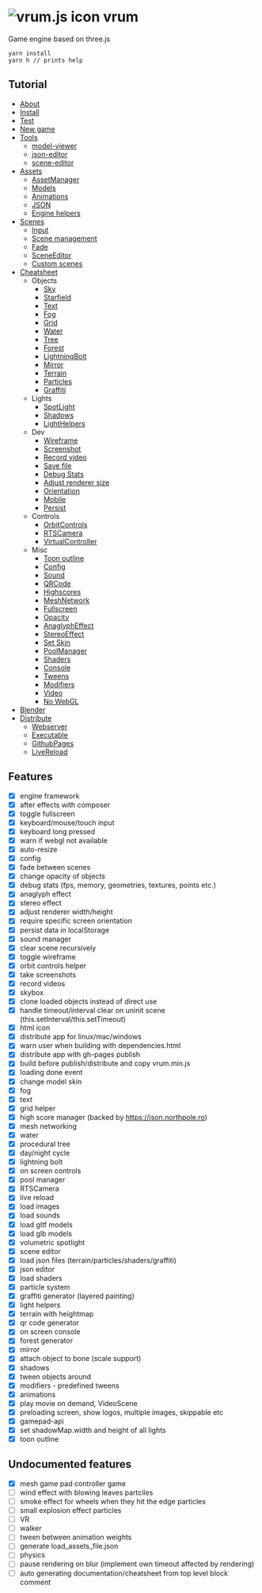 # ![vrum.js icon](workspace/games/project/assets/favicon.ico) vrum

Game engine based on three.js

```
yarn install
yarn h // prints help
```

## Tutorial

<!--ts-->
   * [About](tutorials/INSTALL.md#About)
   * [Install](tutorials/INSTALL.md#Install)
   * [Test](tutorials/INSTALL.md#Test)
   * [New game](tutorials/INSTALL.md#NewGame)
   * [Tools](tutorials/INSTALL.md#Tools)
       * [model-viewer](tutorials/ASSETS.md#ModelViewer)
       * [json-editor](tutorials/ASSETS.md#JSONEditor)
       * [scene-editor](tutorials/SCENES.md#SceneEditor)
   * [Assets](tutorials/ASSETS.md)
       * [AssetManager](tutorials/ASSETS.md#AssetManager)
       * [Models](tutorials/ASSETS.md#Models)
       * [Animations](tutorials/ASSETS.md#Animations)
       * [JSON](tutorials/ASSETS.md#JSON)
       * [Engine helpers](tutorials/ASSETS.md#EngineHelpers)
   * [Scenes](tutorials/SCENES.md)
       * [Input](tutorials/SCENES.md#Input)
       * [Scene management](tutorials/SCENES.md#SceneManagement)
       * [Fade](tutorials/SCENES.md#Fade)
       * [SceneEditor](tutorials/SCENES.md#SceneEditor)
       * [Custom scenes](tutorials/SCENES.md#CustomScenes)
   * [Cheatsheet](tutorials/CHEATSHEET.md)
       * Objects
           * [Sky](tutorials/CHEATSHEET.md#Sky)
           * [Starfield](tutorials/CHEATSHEET.md#Starfield)
           * [Text](tutorials/CHEATSHEET.md#Text)
           * [Fog](tutorials/CHEATSHEET.md#Fog)
           * [Grid](tutorials/CHEATSHEET.md#Grid)
           * [Water](tutorials/CHEATSHEET.md#Water)
           * [Tree](tutorials/CHEATSHEET.md#Tree)
           * [Forest](tutorials/CHEATSHEET.md#Forest)
           * [LightningBolt](tutorials/CHEATSHEET.md#LightningBolt)
           * [Mirror](tutorials/CHEATSHEET.md#Mirror)
           * [Terrain](tutorials/CHEATSHEET.md#Terrain)
           * [Particles](tutorials/CHEATSHEET.md#Particles)
           * [Graffiti](tutorials/CHEATSHEET.md#Graffiti)
       * Lights
           * [SpotLight](tutorials/CHEATSHEET.md#SpotLight)
           * [Shadows](tutorials/CHEATSHEET.md#Shadows)
           * [LightHelpers](tutorials/CHEATSHEET.md#LightHelpers)
       * Dev
           * [Wireframe](tutorials/CHEATSHEET.md#Wireframe)
           * [Screenshot](tutorials/CHEATSHEET.md#Screenshot)
           * [Record video](tutorials/CHEATSHEET.md#RecordVideo)
           * [Save file](tutorials/CHEATSHEET.md#SaveFile)
           * [Debug Stats](tutorials/CHEATSHEET.md#DebugStats)
           * [Adjust renderer size](tutorials/CHEATSHEET.md#AdjustRendererSize)
           * [Orientation](tutorials/CHEATSHEET.md#Orientation)
           * [Mobile](tutorials/CHEATSHEET.md#Mobile)
           * [Persist](tutorials/CHEATSHEET.md#Persist)
       * Controls
           * [OrbitControls](tutorials/CHEATSHEET.md#OrbitControls)
           * [RTSCamera](tutorials/CHEATSHEET.md#RTSCamera)
           * [VirtualController](tutorials/CHEATSHEET.md#VirtualController)
       * Misc
           * [Toon outline](tutorials/CHEATSHEET.md#ToonOutline)
           * [Config](tutorials/CHEATSHEET.md#Config)
           * [Sound](tutorials/CHEATSHEET.md#Sound)
           * [QRCode](tutorials/CHEATSHEET.md#QRCode)
           * [Highscores](tutorials/CHEATSHEET.md#Highscores)
           * [MeshNetwork](tutorials/CHEATSHEET.md#MeshNetwork)
           * [Fullscreen](tutorials/CHEATSHEET.md#Fullscreen)
           * [Opacity](tutorials/CHEATSHEET.md#Opacity)
           * [AnaglyphEffect](tutorials/CHEATSHEET.md#AnaglyphEffect)
           * [StereoEffect](tutorials/CHEATSHEET.md#StereoEffect)
           * [Set Skin](tutorials/CHEATSHEET.md#SetSkin)
           * [PoolManager](tutorials/CHEATSHEET.md#PoolManager)
           * [Shaders](tutorials/CHEATSHEET.md#Shaders)
           * [Console](tutorials/CHEATSHEET.md#Console)
           * [Tweens](tutorials/CHEATSHEET.md#Tweens)
           * [Modifiers](tutorials/CHEATSHEET.md#Modifiers)
           * [Video](tutorials/CHEATSHEET#Video)
           * [No WebGL](tutorials/CHEATSHEET.md#NoWebGL)
   * [Blender](tutorials/BLENDER.md)
   * [Distribute](tutorials/DISTRIBUTE.md)
      * [Webserver](tutorials/DISTRIBUTE.md#Executable)
      * [Executable](tutorials/DISTRIBUTE.md#Executable)
      * [GithubPages](tutorials/DISTRIBUTE.md#GithubPages)
      * [LiveReload](tutorials/DISTRIBUTE.md#LiveReload)
<!--te-->

## Features

* [x] engine framework
* [x] after effects with composer
* [x] toggle fullscreen
* [x] keyboard/mouse/touch input
* [x] keyboard long pressed
* [x] warn if webgl not available
* [x] auto-resize
* [x] config
* [x] fade between scenes
* [x] change opacity of objects
* [x] debug stats (fps, memory, geometries, textures, points etc.)
* [x] anaglyph effect
* [x] stereo effect
* [x] adjust renderer width/height
* [x] require specific screen orientation
* [x] persist data in localStorage
* [x] sound manager
* [x] clear scene recursively
* [x] toggle wireframe
* [x] orbit controls helper
* [x] take screenshots
* [x] record videos
* [x] skybox
* [x] clone loaded objects instead of direct use
* [x] handle timeout/interval clear on uninit scene (this.setInterval/this.setTimeout)
* [x] html icon
* [x] distribute app for linux/mac/windows
* [x] warn user when building with dependencies.html
* [x] distribute app with gh-pages publish
* [x] build before publish/distribute and copy vrum.min.js
* [x] loading done event
* [x] change model skin
* [x] fog
* [x] text
* [x] grid helper
* [x] high score manager (backed by https://json.northpole.ro)
* [x] mesh networking
* [x] water
* [x] procedural tree
* [x] day/night cycle
* [x] lightning bolt
* [x] on screen controls
* [x] pool manager
* [x] RTSCamera
* [x] live reload
* [x] load images
* [x] load sounds
* [x] load gltf models
* [x] load glb models
* [x] volumetric spotlight
* [x] scene editor
* [x] load json files (terrain/particles/shaders/graffiti)
* [x] json editor
* [x] load shaders
* [x] particle system
* [x] graffiti generator (layered painting)
* [x] light helpers
* [x] terrain with heightmap
* [x] qr code generator
* [x] on screen console
* [x] forest generator
* [x] mirror
* [x] attach object to bone (scale support)
* [x] shadows
* [x] tween objects around
* [x] modifiers - predefined tweens
* [x] animations
* [x] play movie on demand, VideoScene
* [x] preloading screen, show logos, multiple images, skippable etc
* [x] gamepad-api
* [x] set shadowMap.width and height of all lights
* [x] toon outline

## Undocumented features

* [x] mesh game pad controller game
* [ ] wind effect with blowing leaves partciles
* [ ] smoke effect for wheels when they hit the edge particles
* [ ] small explosion effect particles
* [ ] VR
* [ ] walker
* [ ] tween between animation weights
* [ ] generate load_assets_file.json
* [ ] physics
* [ ] pause rendering on blur (implement own timeout affected by rendering)
* [ ] auto generating documentation/cheatsheet from top level block comment
